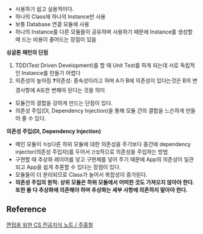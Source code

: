- 사용하기 쉽고 실용적이다.
- 하나의 Class에 하나의 Instance만 사용
- 보통 Database 연결 모듈에 사용
- 하나의 Instance를 다른 모듈들이 공유하며 사용하기 때문에 Instance를 생성할 때 드는 비용이 줄어드는 장점이 있음

**싱글톤 패턴의 단점**
1. TDD(Test Driven Development)를 할 때 Unit Test를 하게 되는데 서로 독립적인 Instance를 만들기 어렵다
2. 의존성이 높아짐
❓의존성: 종속성이라고 하며 A가 B에 의존성이 있다는것은 B의 변경사항에 A또한 변해야 된다는 것을 의미
- 모듈간의 결합을 강하게 만드는 단점이 있다.
- 의존성 주입(DI, Dependency Injection)을 통해 모듈 간의 결합을 느슨하게 만들어 줄 수 있다.

**의존성 주입(DI, Dependency Injection)**
- 메인 모듈이 `직접`다른 하위 모듈에 대한 의존성을 주기보다 중간에 dependency injector(의존성 주입자)를 두어서 `간접`적으로 의존성을 주입하는 방법
- 구현할 때 추상화 레이어를 넣고 구현체를 넣어 주기 때문에 App의 의존성이 일관되고 App을 쉽게 추론할 수 있다는 장점이 있다.
- 모듈들이 더 분리되므로 Class가 늘어서 복잡성이 증가된다.
- **의존성 주입의 원칙: 상위 모듈은 하위 모듈에서 어떠한 것도 가져오지 않아야 한다. 또한 둘 다 추상화에 의존해야 하며 추상화는 세부 사항에 의존하지 말아야 한다.**

## Reference
[면접을 위한 CS 전공지식 노트 / 주홍철](https://search.naver.com/search.naver?sm=tab_hty.top&where=nexearch&query=%EB%A9%B4%EC%A0%91%EC%9D%84+%EC%9C%84%ED%95%9C+CS+%EC%A0%84%EA%B3%B5%EC%A7%80%EC%8B%9D+%EB%85%B8%ED%8A%B8&oquery=%EB%A9%B4%EC%A0%91%EC%9D%84+%EC%9C%84%ED%95%9C+CS+%EC%A0%84%EA%B3%B5%EC%A7%80%EC%8B%9D+%EB%85%B8%ED%8A%B8&tqi=h%2BVfvsp0Jy0ssnqMsbVssssssql-157549)
